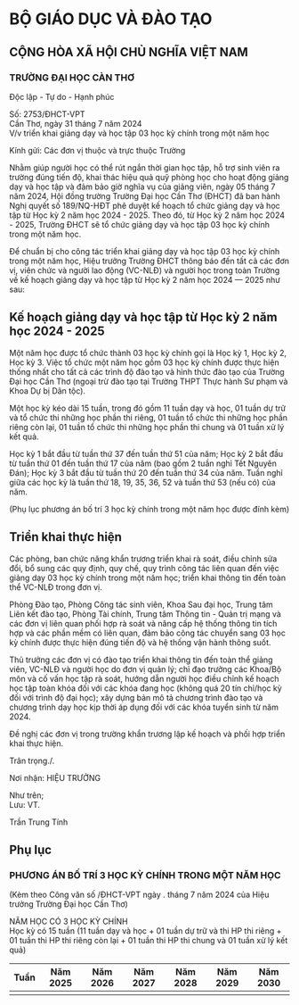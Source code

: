 # BỘ GIÁO DỤC VÀ ĐÀO TẠO  
## CỘNG HÒA XÃ HỘI CHỦ NGHĨA VIỆT NAM  
### TRƯỜNG ĐẠI HỌC CÀN THƠ  
Độc lập - Tự do - Hạnh phúc  

Số: 2753/ĐHCT-VPT  
Cần Thơ, ngày 31 tháng 7 năm 2024  
V/v triển khai giảng dạy và học tập 03 học kỳ chính trong một năm học  

Kính gửi: Các đơn vị thuộc và trực thuộc Trường  

Nhằm giúp người học có thể rút ngắn thời gian học tập, hỗ trợ sinh viên ra trường đúng tiến độ, khai thác hiệu quả quỹ phòng học cho hoạt động giảng dạy và học tập và đảm bảo giờ nghĩa vụ của giảng viên, ngày 05 tháng 7 năm 2024, Hội đồng trường Trường Đại học Cần Thơ (ĐHCT) đã ban hành Nghị quyết số 189/NQ-HĐT phê duyệt kế hoạch tổ chức giảng dạy và học tập từ Học kỳ 2 năm học 2024 - 2025. Theo đó, từ Học kỳ 2 năm học 2024 - 2025, Trường ĐHCT sẽ tổ chức giảng dạy và học tập 03 học kỳ chính trong một năm học.  

Để chuẩn bị cho công tác triển khai giảng dạy và học tập 03 học kỳ chính trong một năm học, Hiệu trưởng Trường ĐHCT thông báo đến tất cả các đơn vị, viên chức và người lao động (VC-NLĐ) và người học trong toàn Trường về kế hoạch giảng dạy và học tập từ Học kỳ 2 năm học 2024 — 2025 như sau:  

## Kế hoạch giảng dạy và học tập từ Học kỳ 2 năm học 2024 - 2025  

Một năm học được tổ chức thành 03 học kỳ chính gọi là Học kỳ 1, Học kỳ 2, Học kỳ 3. Việc tổ chức một năm học gồm 03 học kỳ chính được thực hiện thống nhất cho tất cả các trình độ đào tạo và hình thức đào tạo của Trường Đại học Cần Thơ (ngoại trừ đào tạo tại Trường THPT Thực hành Sư phạm và Khoa Dự bị Dân tộc).  

Một học kỳ kéo dài 15 tuần, trong đó gồm 11 tuần dạy và học, 01 tuần dự trữ và tổ chức thi những học phần thi riêng, 01 tuần tổ chức thi những học phần riêng còn lại, 01 tuần tổ chức thi những học phần thi chung và 01 tuần xử lý kết quả.  

Học kỳ 1 bắt đầu từ tuần thứ 37 đến tuần thứ 51 của năm; Học kỳ 2 bắt đầu từ tuần thứ 01 đến tuần thứ 17 của năm (bao gồm 2 tuần nghỉ Tết Nguyên Đán); Học kỳ 3 bắt đầu từ tuần thứ 20 đến tuần thứ 34 của năm. Tuần nghỉ giữa các học kỳ là tuần thứ 18, 19, 35, 36, 52 và tuần thứ 53 (nếu có) của năm.  

(Phụ lục phương án bố trí 3 học kỳ chính trong một năm học được đính kèm)  

## Triển khai thực hiện  

Các phòng, ban chức năng khẩn trương triển khai rà soát, điều chỉnh sửa đổi, bổ sung các quy định, quy chế, quy trình công tác liên quan đến việc giảng dạy 03 học kỳ chính trong một năm học; triển khai thông tin đến toàn thể VC-NLĐ trong đơn vị.  

Phòng Đào tạo, Phòng Công tác sinh viên, Khoa Sau đại học, Trung tâm Liên kết đào tạo, Phòng Tài chính, Trung tâm Thông tin - Quản trị mạng và các đơn vị liên quan phối hợp rà soát và nâng cấp hệ thống thông tin tích hợp và các phần mềm có liên quan, đảm bảo công tác chuyển sang 03 học kỳ chính được thực hiện đúng tiến độ và hệ thống vận hành thông suốt.  

Thủ trưởng các đơn vị có đào tạo triển khai thông tin đến toàn thể giảng viên, VC-NLĐ và người học do đơn vị quản lý; chỉ đạo trưởng các Khoa/Bộ môn và cố vấn học tập rà soát, hướng dẫn người học điều chỉnh kế hoạch học tập toàn khóa đối với các khóa đang học (không quá 20 tín chỉ/học kỳ đối với trình độ đại học); xây dựng bản mô tả chương trình đào tạo và chương trình dạy học kịp thời áp dụng đối với các khóa tuyển sinh từ năm 2024.  

Đề nghị các đơn vị trong trường khẩn trương lập kế hoạch và phối hợp triển khai thực hiện.  

Trân trọng./.  

Nơi nhận: HIỆU TRƯỞNG  

Như trên;  
Lưu: VT.  

Trần Trung Tính  

## Phụ lục  
### PHƯƠNG ÁN BỐ TRÍ 3 HỌC KỲ CHÍNH TRONG MỘT NĂM HỌC  
(Kèm theo Công văn số /ĐHCT-VPT ngày . tháng 7 năm 2024 của Hiệu trưởng Trường Đại học Cần Thơ)  

NĂM HỌC CÓ 3 HỌC KỲ CHÍNH  
Học kỳ có 15 tuần (11 tuần dạy và học + 01 tuần dự trữ và thi HP thi riêng + 01 tuần thi HP thi riêng còn lại + 01 tuần thi HP thi chung và 01 tuần xử lý kết quả)  

| Tuần | Năm 2025 | Năm 2026 | Năm 2027 | Năm 2028 | Năm 2029 | Năm 2030 |  
|-------|----------|----------|----------|----------|----------|----------|  
|       |          |          |          |          |          |          |  